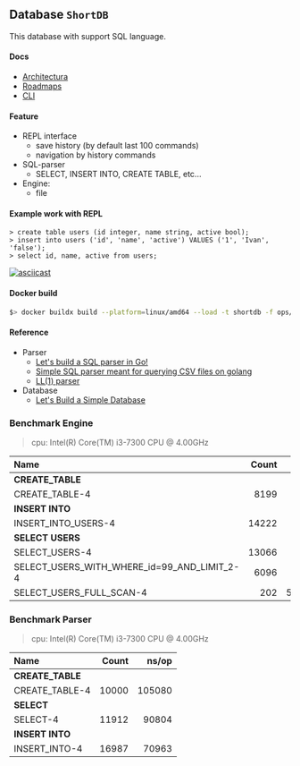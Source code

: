 ## Database `ShortDB`

This database with support SQL language.

#### Docs

- [Architectura](https://miro.com/app/board/uXjVOaNZlsE=/?invite_link_id=250172061542)
- [Roadmaps](./ROADMAP.md)
- [CLI](./docs/dbctl.md)

#### Feature

- REPL interface
  - save history (by default last 100 commands)
  - navigation by history commands
- SQL-parser
  - SELECT, INSERT INTO, CREATE TABLE, etc...
- Engine:
  - file

#### Example work with REPL

```
> create table users (id integer, name string, active bool);
> insert into users ('id', 'name', 'active') VALUES ('1', 'Ivan', 'false');
> select id, name, active from users;
```

[![asciicast](https://asciinema.org/a/ElqLr756zSjpwFCuAQgSbXxBB.svg)](https://asciinema.org/a/ElqLr756zSjpwFCuAQgSbXxBB)

#### Docker build

```bash
$> docker buildx build --platform=linux/amd64 --load -t shortdb -f ops/dockerfile/shortdb.Dockerfile .
```

#### Reference

- Parser
  - [Let's build a SQL parser in Go!](https://marianogappa.github.io/software/2019/06/05/lets-build-a-sql-parser-in-go/)
  - [Simple SQL parser meant for querying CSV files on golang](https://github.com/marianogappa/sqlparser) 
  - [LL(1) parser](https://en.wikipedia.org/wiki/LL_parser)
- Database
  - [Let's Build a Simple Database](https://cstack.github.io/db_tutorial/)

### Benchmark Engine

> cpu: Intel(R) Core(TM) i3-7300 CPU @ 4.00GHz

| Name                                        | Count |   ns/op |
|:--------------------------------------------|------:|--------:|
| **CREATE_TABLE**                            |       |         |
| CREATE_TABLE-4                              |  8199 |  143758 |
| **INSERT INTO**                             |       |         |
| INSERT_INTO_USERS-4                         | 14222 |   83524 |
| **SELECT USERS**                            |       |         |
| SELECT_USERS-4                              | 13066 |   91571 |
| SELECT_USERS_WITH_WHERE_id=99_AND_LIMIT_2-4 |  6096 |  210703 |
| SELECT_USERS_FULL_SCAN-4                    |   202 | 5813380 |

### Benchmark Parser

> cpu: Intel(R) Core(TM) i3-7300 CPU @ 4.00GHz

| Name             | Count |  ns/op |
|:-----------------|------:|-------:|
| **CREATE_TABLE** |       |        |
| CREATE_TABLE-4   | 10000 | 105080 |
| **SELECT**       |       |        |
| SELECT-4         | 11912 |  90804 |
| **INSERT INTO**  |       |        |
| INSERT_INTO-4    | 16987 |  70963 |
